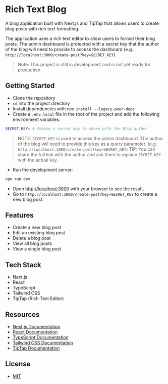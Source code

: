 # Rich Text Blog

A blog application built with Next.js and TipTap that allows users to create blog posts with rich text formatting.

The application uses a rich text editor to allow users to format their blog posts. The admin dashboard is protected with a secret key that the author of the blog will need to provide to access the dashboard (e.g. `http://localhost:3000/create-post?key=SECRET_KEY`)

> Note: This project is still in development and is not yet ready for production

## Getting Started

- Clone the repository
- `cd` into the project directory
- Install dependencies with `npm install --legacy-peer-deps`
- Create a `.env.local` file in the root of the project and add the following environment variables:

```bash
SECRET_KEY= # Choose a secret key to share with the Blog author
```

> NOTE: `SECRET_KEY` is used to access the admin dashboard. The author of the blog will need to provide this key as a query parameter. (e.g. `http://localhost:3000/create-post?key=SECRET_KEY`)
> TIP: You can share the full link with the author and ask them to replace `SECRET_KEY` with the actual key.

- Run the development server:

```bash
npm run dev
```

- Open [http://localhost:3000](http://localhost:3000) with your browser to see the result.
- Go to `http://localhost:3000/create-post?key=SECRET_KEY` to create a new blog post.

## Features

- Create a new blog post
- Edit an existing blog post
- Delete a blog post
- View all blog posts
- View a single blog post

## Tech Stack

- Next.js
- React
- TypeScript
- Tailwind CSS
- TipTap (Rich Text Editor)

## Resources

- [Next.js Documentation](https://nextjs.org/docs)
- [React Documentation](https://react.dev/)
- [TypeScript Documentation](https://www.typescriptlang.org/docs/)
- [Tailwind CSS Documentation](https://tailwindcss.com/docs)
- [TipTap Documentation](https://www.tiptap.dev/)

## License

- [MIT](LICENSE.md)
